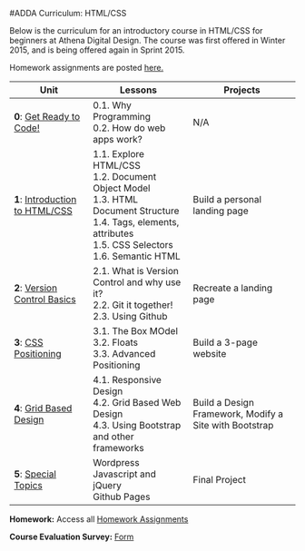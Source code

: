 #ADDA Curriculum: HTML/CSS

Below is the curriculum for an introductory course in HTML/CSS for beginners at Athena Digital Design. The course was first offered in Winter 2015, and is being offered again in Sprint 2015.  

Homework assignments are posted [here.](https://github.com/opebukola/ADDACurriculum/blob/master/units/homework.md)


| Unit          | Lessons     | Projects |
| ------------- |-------------|----------|
| **0**: [Get Ready to Code!](https://github.com/opebukola/ADDACurriculum/blob/master/units/0-intro.md)  | 0.1. Why Programming <br>0.2. How do web apps work? | N/A |
| **1**: [Introduction to HTML/CSS](https://github.com/opebukola/ADDACurriculum/blob/master/units/1-introhtmlcss.md)  | 1.1. Explore HTML/CSS <br>1.2. Document Object Model <br> 1.3. HTML Document Structure <br> 1.4. Tags, elements, attributes <br> 1.5. CSS Selectors <br> 1.6. Semantic HTML | Build a personal landing page |
| **2**: [Version Control Basics](https://github.com/opebukola/ADDACurriculum/blob/master/units/2-versioncontrol.md)  | 2.1. What is Version Control and why use it? <br>2.2. Git it together! <br> 2.3. Using Github | Recreate a landing page|
| **3**: [CSS Positioning](https://github.com/opebukola/ADDACurriculum/blob/master/units/3-csspositioning.md)  | 3.1. The Box MOdel <br>3.2. Floats <br> 3.3. Advanced Positioning | Build a 3-page website|
| **4**: [Grid Based Design](https://github.com/opebukola/ADDACurriculum/blob/master/units/4-gridbaseddesign.md)  | 4.1. Responsive Design <br>4.2. Grid Based Web Design <br> 4.3. Using Bootstrap and other frameworks | Build a Design Framework, Modify a Site with Bootstrap |
| **5**: [Special Topics](https://github.com/opebukola/ADDACurriculum/blob/master/units/5-specialtopics.md)  | Wordpress <br>Javascript and jQuery <br>Github Pages | Final Project |

**Homework:** Access all [Homework Assignments](https://github.com/opebukola/ADDACurriculum/blob/master/units/homework.md) 

**Course Evaluation Survey:** [Form](http://goo.gl/forms/kiCRQabz5H) 


 
